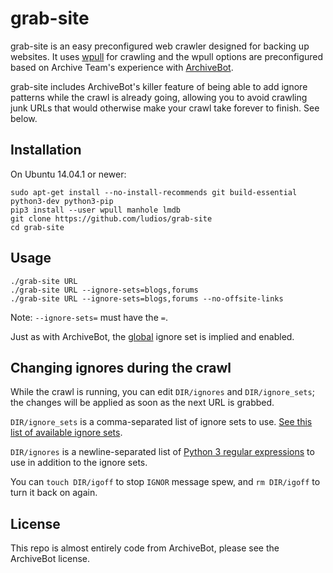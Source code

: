 grab-site
===

grab-site is an easy preconfigured web crawler designed for backing up websites.  It uses
[wpull](https://github.com/chfoo/wpull) for crawling and the wpull options are preconfigured
based on Archive Team's experience with [ArchiveBot](https://github.com/ArchiveTeam/ArchiveBot).

grab-site includes ArchiveBot's killer feature of being able to add ignore patterns while the
crawl is already going, allowing you to avoid crawling junk URLs that would otherwise make
your crawl take forever to finish.  See below.

Installation
---

On Ubuntu 14.04.1 or newer:

```
sudo apt-get install --no-install-recommends git build-essential python3-dev python3-pip
pip3 install --user wpull manhole lmdb
git clone https://github.com/ludios/grab-site
cd grab-site
```

Usage
---

```
./grab-site URL
./grab-site URL --ignore-sets=blogs,forums
./grab-site URL --ignore-sets=blogs,forums --no-offsite-links
```

Note: `--ignore-sets=` must have the `=`.

Just as with ArchiveBot, the [global](https://github.com/ArchiveTeam/ArchiveBot/blob/master/db/ignore_patterns/global.json)
ignore set is implied and enabled.

Changing ignores during the crawl
---

While the crawl is running, you can edit `DIR/ignores` and `DIR/ignore_sets`; the
changes will be applied as soon as the next URL is grabbed.

`DIR/ignore_sets` is a comma-separated list of ignore sets to use.
[See this list of available ignore sets](https://github.com/ArchiveTeam/ArchiveBot/tree/master/db/ignore_patterns).

`DIR/ignores` is a newline-separated list of [Python 3 regular expressions](http://pythex.org/)
to use in addition to the ignore sets.

You can `touch DIR/igoff` to stop `IGNOR` message spew, and `rm DIR/igoff`
to turn it back on again.

License
---

This repo is almost entirely code from ArchiveBot, please see the ArchiveBot license.
